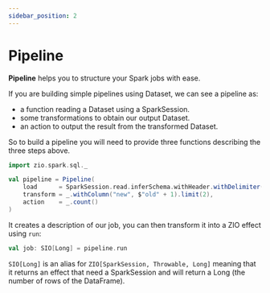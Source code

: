 ```yaml
---
sidebar_position: 2
---
```


# Pipeline

**Pipeline** helps you to structure your Spark jobs with ease.

If you are building simple pipelines using Dataset, we can see a pipeline as:

- a function reading a Dataset using a SparkSession.
- some transformations to obtain our output Dataset.
- an action to output the result from the transformed Dataset.

So to build a pipeline you will need to provide three functions describing the three steps above.

```scala
import zio.spark.sql._

val pipeline = Pipeline(
    load      = SparkSession.read.inferSchema.withHeader.withDelimiter(";").csv("test.csv"),
    transform = _.withColumn("new", $"old" + 1).limit(2),
    action    = _.count()
)
```

It creates a description of our job, you can then transform it into a ZIO effect using `run`:

```scala
val job: SIO[Long] = pipeline.run
```

`SIO[Long]` is an alias for `ZIO[SparkSession, Throwable, Long]` meaning that it returns an effect that need a 
SparkSession and will return a Long (the number of rows of the DataFrame).
